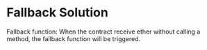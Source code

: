 # Fallback Solution
Fallback function: When the contract receive ether without calling a method, the fallback function will be triggered.